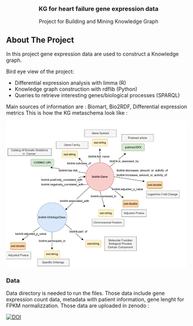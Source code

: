  <h3 align="center">KG for heart failure gene expression data</h3>

  <p align="center">
    Project for Building and Mining Knowledge Graph 
  </p>
</div>

<!-- ABOUT THE PROJECT -->
## About The Project

In this project gene expression data are used to construct a Knowledge graph. 

Bird eye view of the project:
* Differential expression analysis with limma (R)
* Knowledge graph construction with rdflib (Python)
* Queries to retrieve interesting genes/biological processes (SPARQL) 

Main sources of information are : Biomart, Bio2RDF, Differential expression metrics
This is how the KG metaschema look like : 

<img src="Images/KG_metagraph.png" widht = "400" height= "400">


### Data

Data directory is needed to run the files. Those data include gene expression count data, 
metadata with patient information, gene lenght for FPKM normalizzation. Those data are uploaded in zenodo : 

</a>
<a href="https://doi.org/10.5281/zenodo.7790931">
        <img src="https://zenodo.org/badge/DOI/10.5281/zenodo.7790931.svg" alt="DOI">
    </a>




